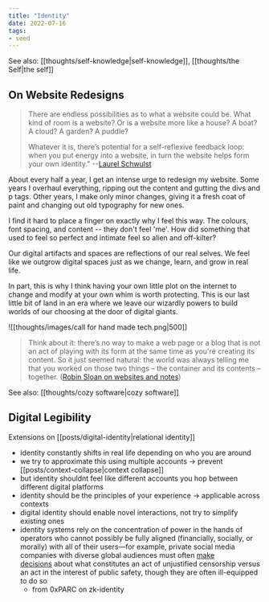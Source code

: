 ```yaml
---
title: "Identity"
date: 2022-07-16
tags:
- seed
---
```


See also: [[thoughts/self-knowledge|self-knowledge]], [[thoughts/the Self|the self]] 

## On Website Redesigns
> There are endless possibilities as to what a website could be. What kind of room is a website? Or is a website more like a house? A boat? A cloud? A garden? A puddle?
> 
> Whatever it is, there’s potential for a self-reflexive feedback loop: when you put energy into a website, in turn the website helps form your own identity." --[Laurel Schwulst](https://thecreativeindependent.com/essays/laurel-schwulst-my-website-is-a-shifting-house-next-to-a-river-of-knowledge-what-could-yours-be/)

About every half a year, I get an intense urge to redesign my website. Some years I overhaul everything, ripping out the content and gutting the divs and p tags. Other years, I make only minor changes, giving it a fresh coat of paint and changing out old typography for new ones.

I find it hard to place a finger on exactly why I feel this way. The colours, font spacing, and content -- they don't feel 'me'. How did something that used to feel so perfect and intimate feel so alien and off-kilter?

Our digital artifacts and spaces are reflections of our real selves. We feel like we outgrow digital spaces just as we change, learn, and grow in real life.

In part, this is why I think having your own little plot on the internet to change and modify at your own whim is worth protecting. This is our last little bit of land in an era where we leave our wizardly powers to build worlds of our choosing at the door of digital giants.

![[thoughts/images/call for hand made tech.png|500]]

> Think about it: there’s no way to make a web page or a blog that is not an act of playing with its form at the same time as you're creating its content. So it just seemed natural: the world was always telling me that you worked on those two things – the container and its contents – together. ([Robin Sloan on websites and notes](https://every.to/superorganizers/tasting-notes-with-robin-sloan-25629085))

See also: [[thoughts/cozy software|cozy software]]

## Digital Legibility
Extensions on [[posts/digital-identity|relational identity]]

- identity constantly shifts in real life depending on who you are around
- we try to approximate this using multiple accounts -> prevent [[posts/context-collapse|context collapse]]
- but identity shouldnt feel like different accounts you hop between different digital platforms
- identity should be the principles of your experience -> applicable across contexts
- digital identity should enable novel interactions, not try to simplify existing ones
- identity systems rely on the concentration of power in the hands of operators who cannot possibly be fully aligned (financially, socially, or morally) with all of their users—for example, private social media companies with diverse global audiences must often [make decisions](https://blog.twitter.com/en_us/topics/company/2020/suspension) about what constitutes an act of unjustified censorship versus an act in the interest of public safety, though they are often ill-equipped to do so
	- from 0xPARC on zk-identity
